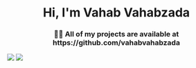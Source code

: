 <h1 align="center">Hi, I'm Vahab Vahabzada</h1>
<h3 align="center">👨‍💻 All of my projects are available at https://github.com/vahabvahabzada</h3>
<img src="https://github-readme-stats.vercel.app/api?username=vahabvahabzada&count_private=true&show_icons=true&theme=transparent" />
<img src="https://github-readme-stats.vercel.app/api/top-langs/?username=vahabvahabzada&layout=compact&theme=transparent" />
